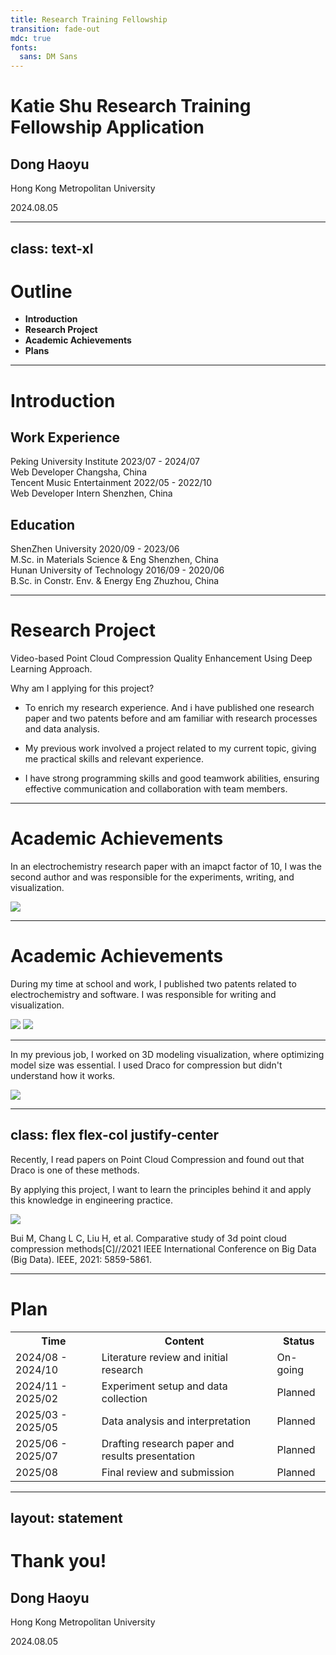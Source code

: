 ```yaml
---
title: Research Training Fellowship
transition: fade-out
mdc: true
fonts:
  sans: DM Sans
---
```


# Katie Shu Research Training Fellowship Application

## Dong Haoyu

Hong Kong Metropolitan University

2024.08.05

<!--
Before we begin, I have prepared a PowerPoint presentation. May I share my screen to display it?

Good morning, dear professors. My name is Dong Haoyu, and today I am here to present my application for the Research Training Fellowship.
-->

---
class: text-xl
---

# Outline

- **Introduction**
- **Research Project**
- **Academic Achievements** 
- **Plans**

<!--
Here is the outline of my presentation. 

I will begin with a self introduction, followed by the details of my application.

 Then, I will share my academic achievements, and finally, I will discuss my future plans.
-->

---

# Introduction

## Work Experience

<div class="flex flex-col my-2">
    <div class="w-full flex">
      <span class="font-bold mr-auto">Peking University Institute</span>
      <span>2023/07 - 2024/07</span>
    </div>
    <div class="w-full flex text-sm">
        <span class="mr-auto">Web Developer</span>
        <span>Changsha, China</span>
    </div>
  </div>

<div class="flex flex-col my-2">
    <div class="w-full flex">
      <span class="font-bold mr-auto">Tencent Music Entertainment</span>
      <span>2022/05 - 2022/10</span>
    </div>
    <div class="w-full flex text-sm">
        <span class="mr-auto">Web Developer Intern</span>
        <span>Shenzhen, China</span>
    </div>
  </div>

<div class="mt-12"></div>


## Education

  <div class="flex flex-col my-2">
    <div class="w-full flex">
      <span class="font-bold mr-auto">ShenZhen University</span>
      <span>2020/09 - 2023/06</span>
    </div>
    <div class="w-full flex text-sm">
        <span class="mr-auto">M.Sc. in Materials Science & Eng</span>
        <span>Shenzhen, China</span>
    </div>
  </div>


  <div class="flex flex-col my-2">
    <div class="w-full flex">
      <span class="font-bold mr-auto">Hunan University of Technology</span>
      <span>2016/09 - 2020/06</span>
    </div>
    <div class="w-full flex text-sm">
        <span class="mr-auto">B.Sc. in Constr. Env. & Energy Eng</span>
        <span>Zhuzhou, China</span>
    </div>
  </div>

<!--
From July 2023 to July 2024, I worked as a Web Developer at Peking University Institute in Changsha,  
Before that, I was a Web Developer Intern at Tencent Music Entertainment in Shenzhen, from 
May 2022 to October 2022. These roles provided me with valuable experience in software development.

I earned my Master's degree in Materials Science and Engineering from Shenzhen University, graduating in June 2023. Before that, I completed my Bachelor's degree at Hunan University of Technology, graduating in June 2020.
-->

---

# Research Project

Video-based Point Cloud Compression Quality Enhancement Using Deep Learning Approach.

Why am I applying for this project?

+ <v-click>To enrich my research experience. And i have published one research paper and two patents before and am familiar with research processes and data analysis.</v-click>

+ <v-click>My previous work involved a project related to my current topic, giving me practical skills and relevant experience.</v-click> 

+ <v-click>I have strong programming skills and good teamwork abilities, ensuring effective communication and collaboration with team members.</v-click>

<!--
For my application, I am focusing on the project titled 'Video-based Point Cloud Compression Quality Enhancement Using Deep Learning Approach.

Why am I applying for this project

First, to enrich my research experience. I have previously published one research paper and have two patents, making me familiar with research processes and data analysis.

Second, my previous work involved a project related to my current topic, providing me with practical skills and relevant experience.

Finally, I have strong programming skills and good teamwork abilities, ensuring effective communication and collaboration with team members
-->

---

# Academic Achievements

In an electrochemistry research paper with an imapct factor of 10, I was the second author and was responsible for the experiments, writing, and visualization.

<div class="w-full flex justify-center items-center">
<img src='/paper.png' class="w-1/2"/>
</div>

<!--
For my academic achievements, I would like to highlight my contribution to an electrochemistry research paper published in the journal Carbon, which has an impact factor of 10. I was the second author of this paper

In this project, I was responsible for the experiments, writing, and visualization.
-->

---

# Academic Achievements

During my time at school and work, I published two patents related to electrochemistry and software. I was responsible for writing and visualization.

<div class="w-full flex justify-center items-center">
<img src='/patent-1.png' class="w-1/2" />
<img src='/patent-2.png'  class="w-1/2"/>
</div>

<!--
During my time at school and work, I published two patents related to electrochemistry and software. I was responsible for writing and visualization.

This experience enhanced my research skills and  scientific writing abilities
-->

---

In my previous job, I worked on 3D modeling visualization, where optimizing model size was essential. I used Draco for compression but didn't understand how it works.

<div class="w-full flex justify-center items-center">
<img src='/project-1.png' class="w-1/2" />
</div>

---
class: flex flex-col justify-center
---

Recently, I read papers on Point Cloud Compression and found out that Draco is one of these methods. 

By applying this project, I want to learn the principles behind it and apply this knowledge in engineering practice.

<div class="w-full flex justify-center items-center">
<img src='/project-2.png' class="w-1/2" />
</div>

<p class="text-xs italic">Bui M, Chang L C, Liu H, et al. Comparative study of 3d point cloud compression methods[C]//2021 IEEE International Conference on Big Data (Big Data). IEEE, 2021: 5859-5861.</p>

<!--
Recently, I have been reading papers on Point Cloud Compression and discovered that Draco is one of these methods. 

By applying for this project, I want to learn the fundamental principles of these methods and apply this knowledge in engineering practice.
-->

---

# Plan

<table>
  <tr>
    <th>Time</th>
    <th>Content</th>
    <th>Status</th>
  </tr>
  <tr>
    <td>2024/08 - 2024/10</td>
    <td>Literature review and initial research</td>
    <td>On-going</td>
  </tr>
  <tr>
    <td>2024/11 - 2025/02</td>
    <td>Experiment setup and data collection</td>
    <td>Planned</td>
  </tr>
  <tr>
    <td>2025/03 - 2025/05</td>
    <td>Data analysis and interpretation</td>
    <td>Planned</td>
  </tr>
  <tr>
    <td>2025/06 - 2025/07</td>
    <td>Drafting research paper and results presentation</td>
    <td>Planned</td>
  </tr>
  <tr>
    <td>2025/08</td>
    <td>Final review and submission</td>
    <td>Planned</td>
  </tr>
</table>

<!--
If I am accepted into this fellowship, here is my timeline and plan:

From August to October 2024, I will conduct a literature review and initial research, which is currently ongoing.

From November 2024 to February 2025, I will focus on setting up experiments and collecting data.

Between March and May 2025, I will be analyzing and interpreting the data collected.

From June to July 2025, I will be drafting the research paper and preparing the results for presentation

Finally, in August 2025, I will conduct a final review and submit the completed research.
-->

---
layout: statement
---

# Thank you!

## Dong Haoyu

Hong Kong Metropolitan University

2024.08.05

